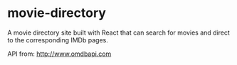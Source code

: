 # movie-directory
A movie directory site built with React that can search for movies and direct to the corresponding IMDb pages.

API from: http://www.omdbapi.com
